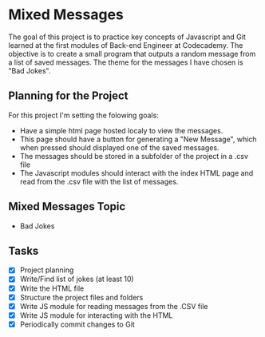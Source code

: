 # Mixed Messages

The goal of this project is to practice key concepts of Javascript and Git learned at the first modules of Back-end Engineer at Codecademy. The objective is to create a small program that outputs a random message from a list of saved messages. The theme for the messages I have chosen is "Bad Jokes".

## Planning for the Project

For this project I'm setting the folowing goals:

* Have a simple html page hosted localy to view the messages.
* This page should have a button for generating a "New Message", which when pressed should displayed one of the saved messages.
* The messages should be stored in a subfolder of the project in a .csv file
* The Javascript modules should interact with the index HTML page and read from the .csv file with the list of messages.

## Mixed Messages Topic

* Bad Jokes

## Tasks

* [x] Project planning
* [x] Write/Find list of jokes (at least 10)
* [x] Write the HTML file
* [x] Structure the project files and folders
* [x] Write JS module for reading messages from the .CSV file
* [x] Write JS module for interacting with the HTML
* [x] Periodically commit changes to Git
